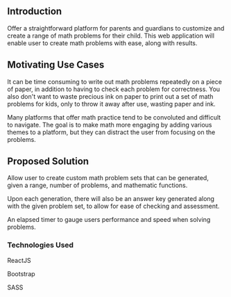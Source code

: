 ## Introduction
Offer a straightforward platform for parents and guardians to customize and create a range of math problems for their child. This web application will enable user to create math problems with ease, along with results.

## Motivating Use Cases
It can be time consuming to write out math problems repeatedly on a piece of paper, in addition to having to check each problem for correctness. You also don't want to waste precious ink on paper to print out a set of math problems for kids, only to throw it away after use, wasting paper and ink.

Many platforms that offer math practice tend to be convoluted and difficult to navigate. The goal is to make math more engaging by adding various themes to a platform, but they can distract the user from focusing on the problems.

## Proposed Solution
Allow user to create custom math problem sets that can be generated, given a range, number of problems, and mathematic functions.

Upon each generation, there will also be an answer key generated along with the given problem set, to allow for ease of checking and assessment.

An elapsed timer to gauge users performance and speed when solving problems.

### Technologies Used
ReactJS

Bootstrap

SASS
